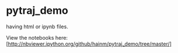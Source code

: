 # pytraj_demo
having html or ipynb files.

View the notebooks here: [http://nbviewer.ipython.org/github/hainm/pytraj_demo/tree/master/]
